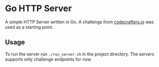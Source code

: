 # Go HTTP Server
A simple HTTP Server written in Go. A challenge from [codecrafters.io](https://codecrafters.io) was used as a starting point. 
## Usage
To run the server run ```./run_server.sh``` in the project directory. The servers supports only challenge endpoints for now.